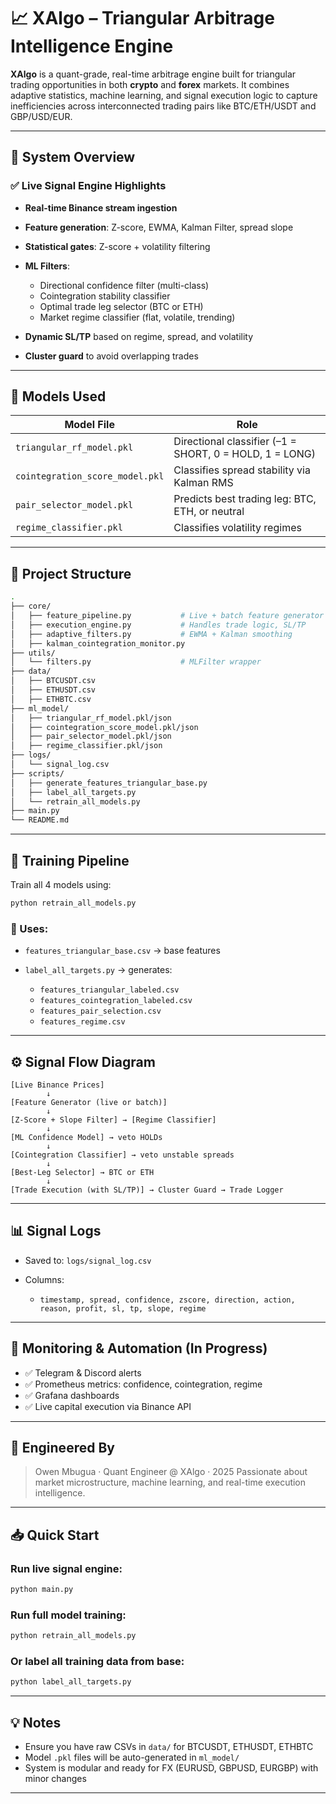 # 📈 XAlgo – Triangular Arbitrage Intelligence Engine

**XAlgo** is a quant-grade, real-time arbitrage engine built for triangular trading opportunities in both **crypto** and **forex** markets.
It combines adaptive statistics, machine learning, and signal execution logic to capture inefficiencies across interconnected trading pairs like BTC/ETH/USDT and GBP/USD/EUR.

---

## 🚀 System Overview

### ✅ Live Signal Engine Highlights

* **Real-time Binance stream ingestion**
* **Feature generation**: Z-score, EWMA, Kalman Filter, spread slope
* **Statistical gates**: Z-score + volatility filtering
* **ML Filters**:

  * Directional confidence filter (multi-class)
  * Cointegration stability classifier
  * Optimal trade leg selector (BTC or ETH)
  * Market regime classifier (flat, volatile, trending)
* **Dynamic SL/TP** based on regime, spread, and volatility
* **Cluster guard** to avoid overlapping trades

---

## 🤖 Models Used

| Model File                      | Role                                                    |
| ------------------------------- | ------------------------------------------------------- |
| `triangular_rf_model.pkl`       | Directional classifier (–1 = SHORT, 0 = HOLD, 1 = LONG) |
| `cointegration_score_model.pkl` | Classifies spread stability via Kalman RMS              |
| `pair_selector_model.pkl`       | Predicts best trading leg: BTC, ETH, or neutral         |
| `regime_classifier.pkl`         | Classifies volatility regimes                           |

---

## 📂 Project Structure

```bash
.
├── core/
│   ├── feature_pipeline.py           # Live + batch feature generator
│   ├── execution_engine.py           # Handles trade logic, SL/TP
│   ├── adaptive_filters.py           # EWMA + Kalman smoothing
│   ├── kalman_cointegration_monitor.py
├── utils/
│   └── filters.py                    # MLFilter wrapper
├── data/
│   ├── BTCUSDT.csv
│   ├── ETHUSDT.csv
│   ├── ETHBTC.csv
├── ml_model/
│   ├── triangular_rf_model.pkl/json
│   ├── cointegration_score_model.pkl/json
│   ├── pair_selector_model.pkl/json
│   ├── regime_classifier.pkl/json
├── logs/
│   └── signal_log.csv
├── scripts/
│   ├── generate_features_triangular_base.py
│   ├── label_all_targets.py
│   └── retrain_all_models.py
├── main.py
└── README.md
```

---

## 🥪 Training Pipeline

Train all 4 models using:

```bash
python retrain_all_models.py
```

### 📁 Uses:

* `features_triangular_base.csv` → base features
* `label_all_targets.py` → generates:

  * `features_triangular_labeled.csv`
  * `features_cointegration_labeled.csv`
  * `features_pair_selection.csv`
  * `features_regime.csv`

---

## ⚙️ Signal Flow Diagram

```text
[Live Binance Prices]
        ↓
[Feature Generator (live or batch)]
        ↓
[Z-Score + Slope Filter] → [Regime Classifier]
        ↓
[ML Confidence Model] → veto HOLDs
        ↓
[Cointegration Classifier] → veto unstable spreads
        ↓
[Best-Leg Selector] → BTC or ETH
        ↓
[Trade Execution (with SL/TP)] → Cluster Guard → Trade Logger
```

---

## 📊 Signal Logs

* Saved to: `logs/signal_log.csv`
* Columns:

  * `timestamp, spread, confidence, zscore, direction, action, reason, profit, sl, tp, slope, regime`

---

## 📡 Monitoring & Automation (In Progress)

* ✅ Telegram & Discord alerts
* ✅ Prometheus metrics: confidence, cointegration, regime
* ✅ Grafana dashboards
* ✅ Live capital execution via Binance API

---

## 🧐 Engineered By

> Owen Mbugua · Quant Engineer @ XAlgo · 2025
> Passionate about market microstructure, machine learning, and real-time execution intelligence.

---

## 📥 Quick Start

### Run live signal engine:

```bash
python main.py
```

### Run full model training:

```bash
python retrain_all_models.py
```

### Or label all training data from base:

```bash
python label_all_targets.py
```

---

## 💡 Notes

* Ensure you have raw CSVs in `data/` for BTCUSDT, ETHUSDT, ETHBTC
* Model `.pkl` files will be auto-generated in `ml_model/`
* System is modular and ready for FX (EURUSD, GBPUSD, EURGBP) with minor changes

---
